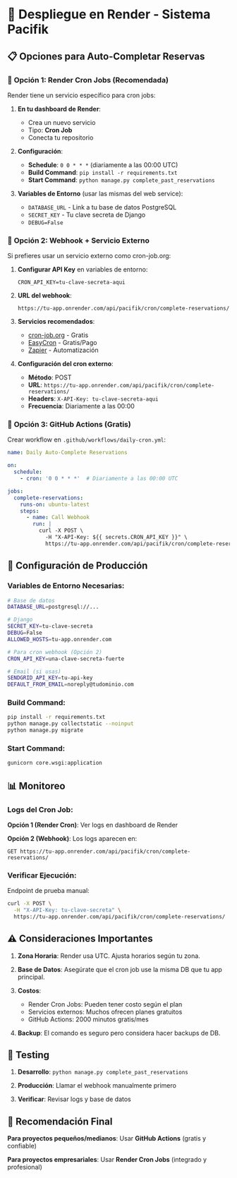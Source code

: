 # 🚀 Despliegue en Render - Sistema Pacifik

## 📋 **Opciones para Auto-Completar Reservas**

### 🎯 **Opción 1: Render Cron Jobs (Recomendada)**

Render tiene un servicio específico para cron jobs:

1. **En tu dashboard de Render**:
   - Crea un nuevo servicio
   - Tipo: **Cron Job**
   - Conecta tu repositorio

2. **Configuración**:
   - **Schedule**: `0 0 * * *` (diariamente a las 00:00 UTC)
   - **Build Command**: `pip install -r requirements.txt`
   - **Start Command**: `python manage.py complete_past_reservations`

3. **Variables de Entorno** (usar las mismas del web service):
   - `DATABASE_URL` - Link a tu base de datos PostgreSQL
   - `SECRET_KEY` - Tu clave secreta de Django
   - `DEBUG=False`

### 🎯 **Opción 2: Webhook + Servicio Externo**

Si prefieres usar un servicio externo como cron-job.org:

1. **Configurar API Key** en variables de entorno:
   ```
   CRON_API_KEY=tu-clave-secreta-aqui
   ```

2. **URL del webhook**:
   ```
   https://tu-app.onrender.com/api/pacifik/cron/complete-reservations/
   ```

3. **Servicios recomendados**:
   - [cron-job.org](https://cron-job.org) - Gratis
   - [EasyCron](https://www.easycron.com) - Gratis/Pago
   - [Zapier](https://zapier.com) - Automatización

4. **Configuración del cron externo**:
   - **Método**: POST
   - **URL**: `https://tu-app.onrender.com/api/pacifik/cron/complete-reservations/`
   - **Headers**: `X-API-Key: tu-clave-secreta-aqui`
   - **Frecuencia**: Diariamente a las 00:00

### 🎯 **Opción 3: GitHub Actions (Gratis)**

Crear workflow en `.github/workflows/daily-cron.yml`:

```yaml
name: Daily Auto-Complete Reservations

on:
  schedule:
    - cron: '0 0 * * *'  # Diariamente a las 00:00 UTC

jobs:
  complete-reservations:
    runs-on: ubuntu-latest
    steps:
      - name: Call Webhook
        run: |
          curl -X POST \
            -H "X-API-Key: ${{ secrets.CRON_API_KEY }}" \
            https://tu-app.onrender.com/api/pacifik/cron/complete-reservations/
```

## 🔧 **Configuración de Producción**

### Variables de Entorno Necesarias:

```bash
# Base de datos
DATABASE_URL=postgresql://...

# Django
SECRET_KEY=tu-clave-secreta
DEBUG=False
ALLOWED_HOSTS=tu-app.onrender.com

# Para cron webhook (Opción 2)
CRON_API_KEY=una-clave-secreta-fuerte

# Email (si usas)
SENDGRID_API_KEY=tu-api-key
DEFAULT_FROM_EMAIL=noreply@tudominio.com
```

### Build Command:
```bash
pip install -r requirements.txt
python manage.py collectstatic --noinput
python manage.py migrate
```

### Start Command:
```bash
gunicorn core.wsgi:application
```

## 📊 **Monitoreo**

### Logs del Cron Job:

**Opción 1 (Render Cron)**: Ver logs en dashboard de Render

**Opción 2 (Webhook)**: Los logs aparecen en:
```
GET https://tu-app.onrender.com/api/pacifik/cron/complete-reservations/
```

### Verificar Ejecución:

Endpoint de prueba manual:
```bash
curl -X POST \
  -H "X-API-Key: tu-clave-secreta" \
  https://tu-app.onrender.com/api/pacifik/cron/complete-reservations/
```

## ⚠️ **Consideraciones Importantes**

1. **Zona Horaria**: Render usa UTC. Ajusta horarios según tu zona.

2. **Base de Datos**: Asegúrate que el cron job use la misma DB que tu app principal.

3. **Costos**: 
   - Render Cron Jobs: Pueden tener costo según el plan
   - Servicios externos: Muchos ofrecen planes gratuitos
   - GitHub Actions: 2000 minutos gratis/mes

4. **Backup**: El comando es seguro pero considera hacer backups de DB.

## 🧪 **Testing**

1. **Desarrollo**: `python manage.py complete_past_reservations`

2. **Producción**: Llamar el webhook manualmente primero

3. **Verificar**: Revisar logs y base de datos

## 📝 **Recomendación Final**

**Para proyectos pequeños/medianos**: Usar **GitHub Actions** (gratis y confiable)

**Para proyectos empresariales**: Usar **Render Cron Jobs** (integrado y profesional)